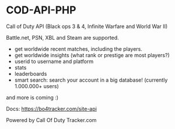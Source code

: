 # COD-API-PHP
Call of Duty API (Black ops 3 &amp; 4, Infinite Warfare and World War II)

Battle.net, PSN, XBL and Steam are supported.

* get worldwide recent matches, including the players.
* get worldwide insights (what rank or prestige are most players?)
* userid to username and platform
* stats
* leaderboards
* smart search: search your account in a big database! (currently 1.000.000+ users)

and more is coming :)

Docs: https://bo4tracker.com/site-api

Powered by Call Of Duty Tracker.com
